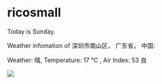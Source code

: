 # ricosmall

Today is Sunday.

Weather infomation of 深圳市南山区， 广东省， 中国: 

Weather: 晴, Temperature: 17 ℃ , Air Index: 53 良

<img src="https://github-readme-stats.vercel.app/api?username=ricosmall&show_icons=true" />
